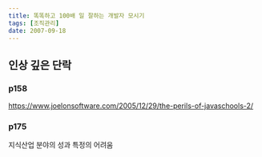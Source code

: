 ```yaml
---
title: 똑똑하고 100배 일 잘하는 개발자 모시기
tags: [조직관리]
date: 2007-09-18
---
```


## 인상 깊은 단락

### p158
https://www.joelonsoftware.com/2005/12/29/the-perils-of-javaschools-2/

### p175
지식산업 분야의 성과 특정의 어려움
